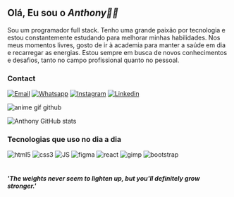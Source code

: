 ## Olá, Eu sou o *Anthony👋🏻*
 Sou um programador full stack. Tenho uma grande paixão por tecnologia e estou constantemente estudando para melhorar minhas habilidades. Nos meus momentos livres, gosto de ir à academia para manter a saúde em dia e recarregar as energias. Estou sempre em busca de novos conhecimentos e desafios, tanto no campo profissional quanto no pessoal.

### Contact
[![Email](https://img.shields.io/badge/Gmail-D14836?style=for-the-badge&logo=gmail&logoColor=white)](mailto:anthonymiranda871@gmail.com)
[![Whatsapp](https://img.shields.io/badge/WhatsApp-25D366?style=for-the-badge&logo=whatsapp&logoColor=white)](https://wa.me/+5511915512976?)
[![Instagram](https://img.shields.io/badge/Instagram-E4405F?style=for-the-badge&logo=instagram&logoColor=white)](https://www.instagram.com/anstxkk/?next=%2Fmayandradebs%2F)
[![Linkedin](https://img.shields.io/badge/LinkedIn-0077B5?style=for-the-badge&logo=linkedin&logoColor=white)](https://www.linkedin.com/in/anthony-miranda-5067562b8/)

![anime gif github](https://github.com/01Anthony01/01Anthony01/assets/129120085/754dc0b1-3692-4504-bd39-8121720666d5)

![Anthony GitHub stats](https://github-readme-stats.vercel.app/api?username=01anthony01&show_icons=true&theme=dark)

### Tecnologias que uso no dia a dia

<div style:"display: inline_block">
  <img alt="html5" src="https://img.shields.io/badge/HTML5-E34F26?style=for-the-badge&logo=html5&logoColor=white" />
   <img alt="css3" src="https://img.shields.io/badge/CSS3-1572B6?style=for-the-badge&logo=css3&logoColor=white" />
   <img alt="JS" src="https://img.shields.io/badge/JavaScript-323330?style=for-the-badge&logo=javascript&logoColor=F7DF1E" />
   <img alt="figma" src="https://img.shields.io/badge/Figma-F24E1E?style=for-the-badge&logo=figma&logoColor=white" />
   <img alt="react" src="https://img.shields.io/badge/React-20232A?style=for-the-badge&logo=react&logoColor=61DAFB" />
   <img alt="gimp" src="https://img.shields.io/badge/gimp-5C5543?style=for-the-badge&logo=gimp&logoColor=white" />
   <img alt="bootstrap" src="https://img.shields.io/badge/Bootstrap-563D7C?style=for-the-badge&logo=bootstrap&logoColor=white"/>
</div><br/>

#### *'The weights never seem to lighten up, but you'll definitely grow stronger.'*











